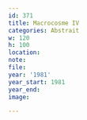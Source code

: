 ```yaml
---
id: 371
title: Macrocosme IV
categories: Abstrait
w: 120
h: 100
location:
note:
file:
year: '1981'
year_start: 1981
year_end:
image:

---
```

